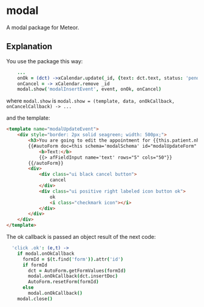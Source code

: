 modal
=====

A modal package for Meteor.

Explanation
-----------

You use the package this way:

```coffee
    ...
    onOk = (dct) ->xCalendar.update(_id, {text: dct.text, status: 'pending'})
    onCancel = -> xCalendar.remove _id
    modal.show('modalInsertEvent', event, onOk, onCancel)
```

where ```modal.show``` is ```modal.show = (template, data, onOkCallback, onCancelCallback) -> ...```

and the template:

```html
<template name="modalUpdateEvent">
    <div style="border: 2px solid seagreen; width: 500px;">
        <h3>You are going to edit the appointment for {{this.patient.nhc}} and date {{formatDateTime this.date}}</h3>
        {{#autoForm doc=this schema='modalSchema' id="modalUpdateForm" type="insert"}}
            <b>Text:</b>
            {{> afFieldInput name='text' rows="5" cols="50"}}
        {{/autoForm}}
        <div>
            <div class="ui black cancel button">
                cancel
            </div>
            <div class="ui positive right labeled icon button ok">
                ok
                <i class="checkmark icon"></i>
            </div>
        </div>
    </div>
</template>
```

The ok callback is passed an object result of the next code:

```coffee
  'click .ok': (e,t) ->
    if modal.onOkCallback
      formId = $(t.find('form')).attr('id')
      if formId
        dct = AutoForm.getFormValues(formId)
        modal.onOkCallback(dct.insertDoc)
        AutoForm.resetForm(formId)
      else
        modal.onOkCallback()
    modal.close()
```